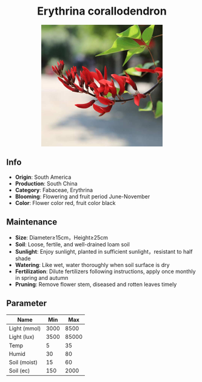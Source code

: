 <h1 align='center'>Erythrina corallodendron</h1>
<p align="center">
    <img 
        align='center'
        width='320'
        src="../images/erythrina corallodendron.png" 
        alt='Erythrina corallodendron' />
</p>

## Info

 - **Origin**: South America
 - **Production**: South China
 - **Category**: Fabaceae, Erythrina
 - **Blooming**: Flowering and fruit period June-November
 - **Color**: Flower color red, fruit color black

## Maintenance

 - **Size**: Diameter≥15cm，Height≥25cm
 - **Soil**: Loose, fertile, and well-drained loam soil
 - **Sunlight**: Enjoy sunlight, planted in sufficient sunlight，resistant to half shade
 - **Watering**: Like wet, water thoroughly when soil surface is dry
 - **Fertilization**: Dilute fertilizers following instructions, apply once monthly in spring and autumn
 - **Pruning**: Remove flower stem, diseased and rotten leaves timely

## Parameter

| Name         | Min  | Max   |
|--------------|------|-------|
| Light (mmol) | 3000 | 8500  |
| Light (lux)  | 3500 | 85000 |
| Temp         | 5    | 35    |
| Humid        | 30   | 80    |
| Soil (moist) | 15   | 60    |
| Soil (ec)    | 150  | 2000  |